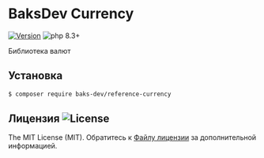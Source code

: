 # BaksDev Currency

[![Version](https://img.shields.io/badge/version-7.1.3-blue)](https://github.com/baks-dev/reference-currency/releases)
![php 8.3+](https://img.shields.io/badge/php-min%208.3-red.svg)

Библиотека валют

## Установка

``` bash
$ composer require baks-dev/reference-currency
```

## Лицензия ![License](https://img.shields.io/badge/MIT-green)

The MIT License (MIT). Обратитесь к [Файлу лицензии](LICENSE.md) за дополнительной информацией.
